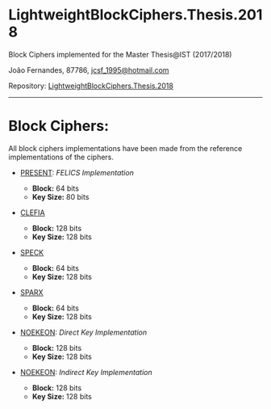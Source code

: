 # LightweightBlockCiphers.Thesis.2018
Block Ciphers implemented for the Master Thesis@IST
(2017/2018)

João Fernandes, 87786, jcsf_1995@hotmail.com

Repository:
[LightweightBlockCiphers.Thesis.2018](https://github.com/jcsf/LightweightBlockCiphers.Thesis.2018)

-------------------------------------------------------------------------------

# Block Ciphers:

All block ciphers implementations have been made from the reference implementations of the ciphers.

* [PRESENT](PRESENT_64_80_v01/source): *FELICS Implementation*
    * **Block:** 64 bits
    * **Key Size:** 80 bits

* [CLEFIA](CLEFIA_128_128_v01/source)
    * **Block:** 128 bits
    * **Key Size:** 128 bits

* [SPECK](Speck_64_128_v01/source)
    * **Block:** 64 bits
    * **Key Size:** 128 bits

* [SPARX](SPARX_64_128_v01/source)
    * **Block:** 64 bits
    * **Key Size:** 128 bits

* [NOEKEON](NOEKEON_128_128_v01/source): *Direct Key Implementation*
    * **Block:** 128 bits
    * **Key Size:** 128 bits

* [NOEKEON](NOEKEON_128_128_v02/source): *Indirect Key Implementation*
    * **Block:** 128 bits
    * **Key Size:** 128 bits